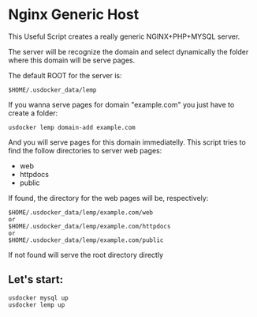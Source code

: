 # Nginx Generic Host

This Useful Script creates a really generic NGINX+PHP+MYSQL server. 

The server will be recognize the domain and select dynamically the folder where this domain will be serve pages.

The default ROOT for the server is:

```
$HOME/.usdocker_data/lemp
```

If you wanna serve pages for domain "example.com" you just have to create a folder:

```
usdocker lemp domain-add example.com
```

And you will serve pages for this domain immediatelly. 
This script tries to find the follow directories to server web pages:

- web
- httpdocs
- public 

If found, the directory for the web pages will be, respectively:

```
$HOME/.usdocker_data/lemp/example.com/web
or
$HOME/.usdocker_data/lemp/example.com/httpdocs
or
$HOME/.usdocker_data/lemp/example.com/public
```

If not found will serve the root directory directly

## Let's start:

```
usdocker mysql up
usdocker lemp up
```

